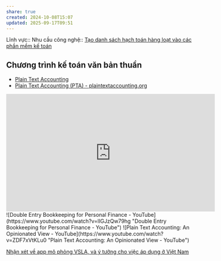 ```yaml
---
share: true
created: 2024-10-08T15:07
updated: 2025-09-17T09:51
---
```

Lĩnh vực:: 
Nhu cầu công nghệ:: [Tạo danh sách hạch toán hàng loạt vào các phần mềm kế toán](../../Nhu%20c%E1%BA%A7u%20c%C3%B4ng%20ngh%E1%BB%87/H%E1%BB%87%20th%E1%BB%91ng%20th%C3%B4ng%20tin/T%E1%BB%B1%20%C4%91%E1%BB%99ng/T%E1%BA%A1o%20danh%20s%C3%A1ch%20h%E1%BA%A1ch%20to%C3%A1n%20h%C3%A0ng%20lo%E1%BA%A1t%20v%C3%A0o%20c%C3%A1c%20ph%E1%BA%A7n%20m%E1%BB%81m%20k%E1%BA%BF%20to%C3%A1n.md)
## Chương trình kế toán văn bản thuần
- [Plain Text Accounting](https://blog.emacsen.net/profit-first-constraints-plain-text-accounting.html "")
- [Plain Text Accounting (PTA) - plaintextaccounting.org](https://plaintextaccounting.org/ "Plain Text Accounting (PTA) - plaintextaccounting.org")

<iframe width="560" height="315" src="https://www.youtube.com/embed/watch?v=mFzctYkktXQ "&quot;Managing Your Finances Using Python&quot; - Brian Ryall - YouTube"" title="YouTube video player" frameborder="0" allow="accelerometer; autoplay; clipboard-write; encrypted-media; gyroscope; picture-in-picture; web-share" referrerpolicy="strict-origin-when-cross-origin" allowfullscreen></iframe>
![Double Entry Bookkeeping for Personal Finance - YouTube](https://www.youtube.com/watch?v=lIGJzQw79hg "Double Entry Bookkeeping for Personal Finance - YouTube")
![Plain Text Accounting: An Opinionated View - YouTube](https://www.youtube.com/watch?v=ZDF7xVtKLu0 "Plain Text Accounting: An Opinionated View - YouTube")


[Nhận xét về app mô phỏng VSLA, và ý tưởng cho việc áp dụng ở Việt Nam](../../../%F0%9F%93%90%20D%E1%BB%B1%20%C3%A1n/C%C3%B4ng%20c%E1%BB%A5%20cho%20h%E1%BB%87%20sinh%20th%C3%A1i/Nh%E1%BA%ADn%20x%C3%A9t%20v%E1%BB%81%20app%20m%C3%B4%20ph%E1%BB%8Fng%20VSLA,%20v%C3%A0%20%C3%BD%20t%C6%B0%E1%BB%9Fng%20cho%20vi%E1%BB%87c%20%C3%A1p%20d%E1%BB%A5ng%20%E1%BB%9F%20Vi%E1%BB%87t%20Nam.md)